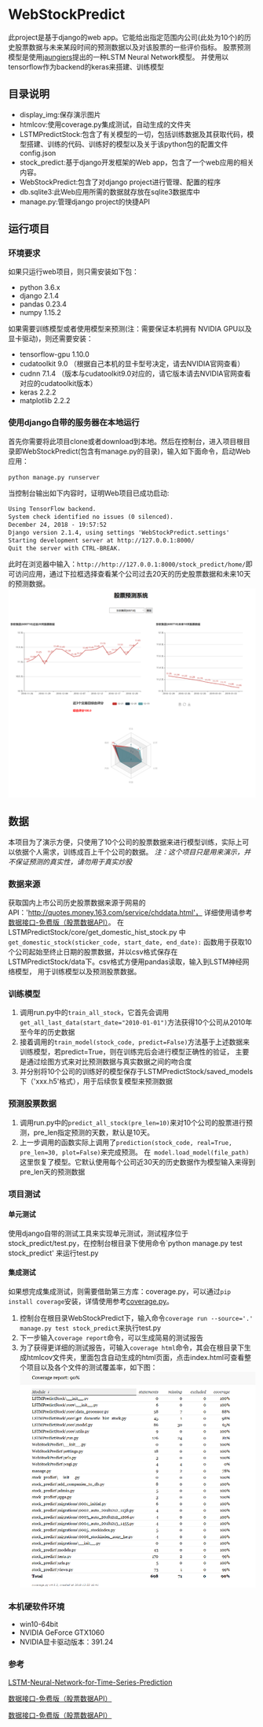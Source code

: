 # WebStockPredict
此project是基于django的web app。它能给出指定范围内公司(此处为10个)的历史股票数据与未来某段时间的预测数据以及对该股票的一些评价指标。
股票预测模型是使用[jaungiers](https://github.com/jaungiers/LSTM-Neural-Network-for-Time-Series-Prediction)提出的一种LSTM Neural Network模型。
并使用以tensorflow作为backend的keras来搭建、训练模型

## 目录说明
+ display_img:保存演示图片
+ htmlcov:使用coverage.py集成测试，自动生成的文件夹
+ LSTMPredictStock:包含了有关模型的一切，包括训练数据及其获取代码，模型搭建、训练的代码、训练好的模型以及关于该python包的配置文件config.json
+ stock_predict:基于django开发框架的Web app，包含了一个web应用的相关内容。
+ WebStockPredict:包含了对django project进行管理、配置的程序
+ db.sqlite3:此Web应用所需的数据就存放在sqlite3数据库中
+ manage.py:管理django project的快捷API

## 运行项目
### 环境要求
如果只运行web项目，则只需安装如下包：
+ python 3.6.x
+ django 2.1.4
+ pandas 0.23.4
+ numpy 1.15.2

如果需要训练模型或者使用模型来预测(注：需要保证本机拥有 NVIDIA GPU以及显卡驱动)，则还需要安装：
+ tensorflow-gpu 1.10.0
+ cudatoolkit 9.0 （根据自己本机的显卡型号决定，请去NVIDIA官网查看）
+ cudnn 7.1.4 （版本与cudatoolkit9.0对应的，请它版本请去NVIDIA官网查看对应的cudatoolkit版本）
+ keras 2.2.2
+ matplotlib 2.2.2 

### 使用django自带的服务器在本地运行
首先你需要将此项目clone或者download到本地。然后在控制台，进入项目根目录即WebStockPredict(包含有manage.py的目录)，输入如下面命令，启动Web应用：

`python manage.py runserver`

当控制台输出如下内容时，证明Web项目已成功启动:
```
Using TensorFlow backend.
System check identified no issues (0 silenced).
December 24, 2018 - 19:57:52
Django version 2.1.4, using settings 'WebStockPredict.settings'
Starting development server at http://127.0.0.1:8000/
Quit the server with CTRL-BREAK.
```
此时在浏览器中输入：`http://http://127.0.0.1:8000/stock_predict/home/`即可访问应用，通过下拉框选择查看某个公司过去20天的历史股票数据和未来10天的预测数据。
![home page](/display_img/home.png "股票预测系统首页")

## 数据
本项目为了演示方便，只使用了10个公司的股票数据来进行模型训练，实际上可以依据个人需求，训练成百上千个公司的数据。
*注：这个项目只是用来演示，并不保证预测的真实性，请勿用于真实炒股*

### 数据来源
获取国内上市公司历史股票数据来源于网易的API：'http://quotes.money.163.com/service/chddata.html'，
详细使用请参考[数据接口-免费版（股票数据API）](https://blog.csdn.net/llingmiao/article/details/79941066)。
在LSTMPredictStock/core/get_domestic_hist_stock.py 中`get_domestic_stock(sticker_code, start_date, end_date):`
函数用于获取10个公司起始至终止日期的股票数据，并以csv格式保存在 LSTMPredictStock/data下。csv格式方便用pandas读取，输入到LSTM神经网络模型，
用于训练模型以及预测股票数据。

### 训练模型
1. 调用run.py中的`train_all_stock`，它首先会调用`get_all_last_data(start_date="2010-01-01")`方法获得10个公司从2010年至今年的历史数据
2. 接着调用的`train_model(stock_code, predict=False)`方法基于上述数据来训练模型，若predict=True，则在训练完后会进行模型正确性的验证，
主要是通过绘图方式来对比预测数据与真实数据之间的吻合度
3. 并分别将10个公司的训练好的模型保存于LSTMPredictStock/saved_models下（'xxx.h5'格式），用于后续恢复模型来预测数据

### 预测股票数据
1. 调用run.py中的`predict_all_stock(pre_len=10)`来对10个公司的股票进行预测，pre_len指定预测的天数，默认是10天。
2. 上一步调用的函数实际上调用了`prediction(stock_code, real=True, pre_len=30, plot=False)`来完成预测。
在` model.load_model(file_path)`这里恢复了模型。它默认使用每个公司近30天的历史数据作为模型输入来得到pre_len天的预测数据


### 项目测试
#### 单元测试
使用django自带的测试工具来实现单元测试，测试程序位于stock_predict/test.py，在控制台根目录下使用命令`python manage.py test stock_predict'
来运行test.py
#### 集成测试
如果想完成集成测试，则需要借助第三方库：coverage.py，可以通过`pip install coverage`安装，详情使用参考[coverage.py](https://pypi.org/project/coverage/)。
1. 控制台在根目录WebStockPredict下，输入命令`coverage run --source='.' manage.py test stock_predict`来执行test.py
2. 下一步输入`coverage report`命令，可以生成简易的测试报告
3. 为了获得更详细的测试报告，可输入`coverage html`命令，其会在根目录下生成htmlcov文件夹，里面包含自动生成的html页面，点击index.html可查看整个项目以及各个文件的测试覆盖率，如下图：
![coverage_index](/display_img/coverage_index.png "集成测试")


### 本机硬软件环境
+ win10-64bit
+ NVIDIA GeForce GTX1060
+ NVIDIA显卡驱动版本：391.24

### 参考
[LSTM-Neural-Network-for-Time-Series-Prediction](https://github.com/jaungiers/LSTM-Neural-Network-for-Time-Series-Prediction)

[数据接口-免费版（股票数据API）](https://blog.csdn.net/llingmiao/article/details/79941066)

[数据接口-免费版（股票数据API）](https://blog.csdn.net/llingmiao/article/details/79941066)
